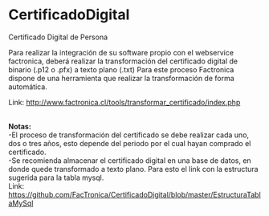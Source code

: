 # CertificadoDigital
Certificado Digital de Persona

Para realizar la integración de su software propio con el webservice factronica, deberá realizar la transformación del certificado digital de binario (.p12 o .pfx) a texto plano (.txt)
Para este proceso Factronica dispone de una herramienta que realizar la transformación de forma automática.

Link: http://www.factronica.cl/tools/transformar_certificado/index.php

<br><b>Notas:</b>
<br>-El proceso de transformación del certificado se debe realizar cada uno, dos o tres años, esto depende del periodo por el cual hayan comprado el certificado.
<br>-Se recomienda almacenar el certificado digital en una base de datos, en donde quede transformado a texto plano.
Para esto el link con la estructura sugerida para la tabla mysql.
<br>Link: https://github.com/FacTronica/CertificadoDigital/blob/master/EstructuraTablaMySql
